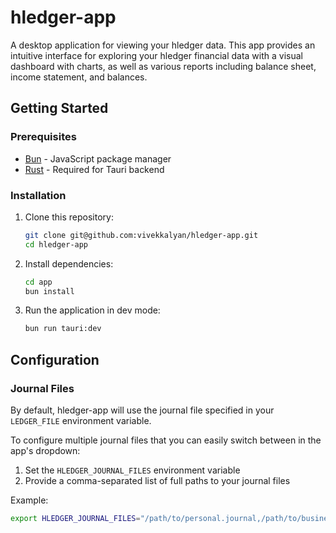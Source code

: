 # hledger-app

A desktop application for viewing your hledger data. This app provides an intuitive interface for exploring your hledger financial data with a visual dashboard with charts, as well as various reports including balance sheet, income statement, and balances.

## Getting Started

### Prerequisites
- [Bun](https://bun.sh/) - JavaScript package manager
- [Rust](https://rustup.rs/) - Required for Tauri backend

### Installation

1. Clone this repository:
   ```bash
   git clone git@github.com:vivekkalyan/hledger-app.git
   cd hledger-app
   ```

2. Install dependencies:
   ```bash
   cd app
   bun install
   ```

3. Run the application in dev mode:
   ```bash
   bun run tauri:dev
   ```

## Configuration

### Journal Files

By default, hledger-app will use the journal file specified in your `LEDGER_FILE` environment variable.

To configure multiple journal files that you can easily switch between in the app's dropdown:

1. Set the `HLEDGER_JOURNAL_FILES` environment variable
2. Provide a comma-separated list of full paths to your journal files

Example:
```bash
export HLEDGER_JOURNAL_FILES="/path/to/personal.journal,/path/to/business.journal,/path/to/investments.journal"
```
